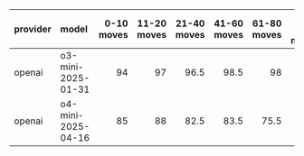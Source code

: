 | provider   | model              |   0-10 moves |   11-20 moves |   21-40 moves |   41-60 moves |   61-80 moves |   81-100 moves |
|:-----------|:-------------------|-------------:|--------------:|--------------:|--------------:|--------------:|---------------:|
| openai     | o3-mini-2025-01-31 |           94 |            97 |          96.5 |          98.5 |          98   |             96 |
| openai     | o4-mini-2025-04-16 |           85 |            88 |          82.5 |          83.5 |          75.5 |             75 |